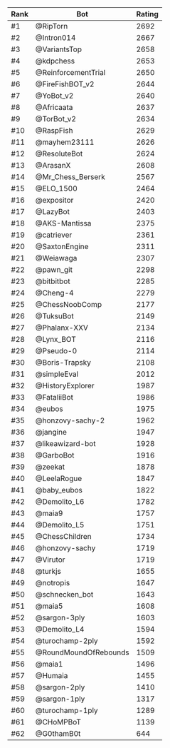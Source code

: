 Rank|Bot|Rating
---|---|---
#1|@RipTorn|2692
#2|@Intron014|2667
#3|@VariantsTop|2658
#4|@kdpchess|2653
#5|@ReinforcementTrial|2650
#6|@FireFishBOT_v2|2644
#7|@YoBot_v2|2640
#8|@Africaata|2637
#9|@TorBot_v2|2634
#10|@RaspFish|2629
#11|@mayhem23111|2626
#12|@ResoluteBot|2624
#13|@ArasanX|2608
#14|@Mr_Chess_Berserk|2567
#15|@ELO_1500|2464
#16|@expositor|2420
#17|@LazyBot|2403
#18|@AKS-Mantissa|2375
#19|@catriever|2361
#20|@SaxtonEngine|2311
#21|@Weiawaga|2307
#22|@pawn_git|2298
#23|@bitbitbot|2285
#24|@Cheng-4|2279
#25|@ChessNoobComp|2177
#26|@TuksuBot|2149
#27|@Phalanx-XXV|2134
#28|@Lynx_BOT|2116
#29|@Pseudo-0|2114
#30|@Boris-Trapsky|2108
#31|@simpleEval|2012
#32|@HistoryExplorer|1987
#33|@FataliiBot|1986
#34|@eubos|1975
#35|@honzovy-sachy-2|1962
#36|@jangine|1947
#37|@likeawizard-bot|1928
#38|@GarboBot|1916
#39|@zeekat|1878
#40|@LeelaRogue|1847
#41|@baby_eubos|1822
#42|@Demolito_L6|1782
#43|@maia9|1757
#44|@Demolito_L5|1751
#45|@ChessChildren|1734
#46|@honzovy-sachy|1719
#47|@Virutor|1719
#48|@turkjs|1655
#49|@notropis|1647
#50|@schnecken_bot|1643
#51|@maia5|1608
#52|@sargon-3ply|1603
#53|@Demolito_L4|1594
#54|@turochamp-2ply|1592
#55|@RoundMoundOfRebounds|1509
#56|@maia1|1496
#57|@Humaia|1455
#58|@sargon-2ply|1410
#59|@sargon-1ply|1317
#60|@turochamp-1ply|1289
#61|@CHoMPBoT|1139
#62|@G0thamB0t|644
